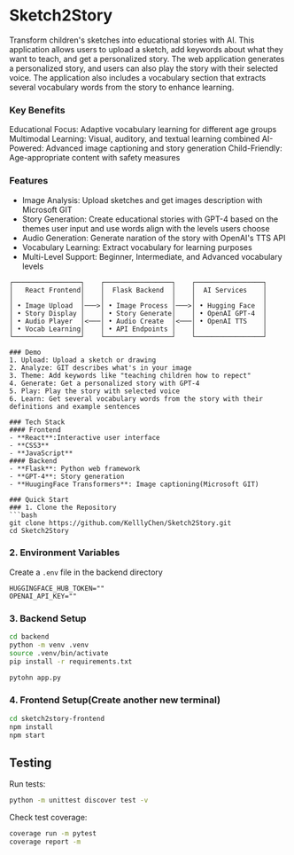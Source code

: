 # Sketch2Story
Transform children's sketches into educational stories with AI. This application allows users to upload a sketch, add keywords about what they want to teach, and get a personalized story. The web application generates a personalized story, and users can also play the story with their selected voice. The application also includes a vocabulary section that extracts several vocabulary words from the story to enhance learning.

### Key Benefits
Educational Focus: Adaptive vocabulary learning for different age groups
Multimodal Learning: Visual, auditory, and textual learning combined
AI-Powered: Advanced image captioning and story generation
Child-Friendly: Age-appropriate content with safety measures


### Features
- Image Analysis: Upload sketches and get images description with Microsoft GIT
- Story Generation: Create educational stories with GPT-4 based on the themes user input and use words align with the levels users choose
- Audio Generation: Generate naration of the story with OpenAI's TTS API
- Vocabulary Learning: Extract vocabulary for learning purposes
- Multi-Level Support: Beginner, Intermediate, and Advanced vocabulary levels

```text
┌─────────────────┐    ┌─────────────────┐    ┌─────────────────┐
│   React Frontend│    │  Flask Backend  │    │  AI Services    │
│                 │    │                 │    │                 │
│ • Image Upload  │───>│ • Image Process │───>│ • Hugging Face  │
│ • Story Display │    │ • Story Generate│    │ • OpenAI GPT-4  │
│ • Audio Player  │<───│ • Audio Create  │<───│ • OpenAI TTS    │
│ • Vocab Learning│    │ • API Endpoints │    │                 │
└─────────────────┘    └─────────────────┘    └─────────────────┘

### Demo
1. Upload: Upload a sketch or drawing
2. Analyze: GIT describes what's in your image
3. Theme: Add keywords like "teaching children how to repect"
4. Generate: Get a personalized story with GPT-4
5. Play: Play the story with selected voice
6. Learn: Get several vocabulary words from the story with their definitions and example sentences 

### Tech Stack
#### Frontend
- **React**:Interactive user interface
- **CSS3**
- **JavaScript**
#### Backend
- **Flask**: Python web framework
- **GPT-4**: Story generation
- **HuugingFace Transformers**: Image captioning(Microsoft GIT)

### Quick Start
### 1. Clone the Repository
```bash
git clone https://github.com/KelllyChen/Sketch2Story.git
cd Sketch2Story
```

### 2. Environment Variables
Create a `.env` file in the backend directory
```.env
HUGGINGFACE_HUB_TOKEN=""
OPENAI_API_KEY=""
```

### 3. Backend Setup
```bash
cd backend
python -m venv .venv
source .venv/bin/activate
pip install -r requirements.txt
```
```bash
pytohn app.py
```

### 4. Frontend Setup(Create another new terminal)
```bash
cd sketch2story-frontend
npm install
npm start
```

## Testing

Run tests:

```bash
python -m unittest discover test -v 
```

Check test coverage:

```bash
coverage run -m pytest
coverage report -m
```







